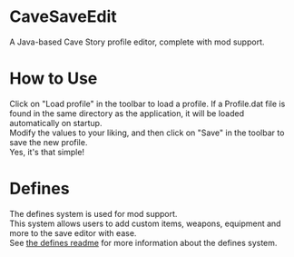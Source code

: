 # CaveSaveEdit
A Java-based Cave Story profile editor, complete with mod support.
# How to Use
Click on "Load profile" in the toolbar to load a profile. If a Profile.dat file is found in the same directory as the application, it will be loaded automatically on startup.  
Modify the values to your liking, and then click on "Save" in the toolbar to save the new profile.  
Yes, it's that simple!
# Defines
The defines system is used for mod support.  
This system allows users to add custom items, weapons, equipment and more to the save editor with ease.  
See [the defines readme](Defines.md) for more information about the defines system.
